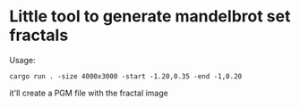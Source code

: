 # Little tool to generate mandelbrot set fractals

Usage:
```
cargo run . -size 4000x3000 -start -1.20,0.35 -end -1,0.20
```

it'll create a PGM file with the fractal image